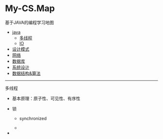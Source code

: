 # My-CS.Map

基于JAVA的编程学习地图

* [java](./)
  * [多线程](#多线程)
  *  [IO](/IO)
* [设计模式](./)
* [网络]()
* [数据库]()
* [系统设计]()
* [数据结构&算法](/算法)

------

<a id="多线程">多线程</a>

* 基本原理：原子性、可见性、有序性

* 锁

  * synchronized

    > 

  * 

* 

